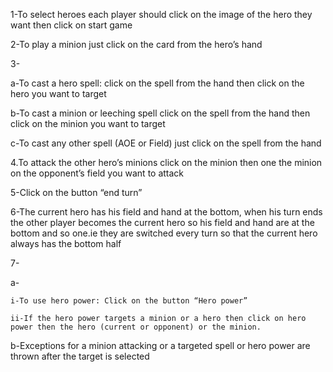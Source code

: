 1-To select heroes each player should click on the image of the hero they want then click on start game

2-To play a minion just click on the card from the hero’s hand 

3-

  a-To cast a hero spell: click on the spell from the hand then click on the hero you want to target
  
  b-To cast a minion or leeching spell click on the spell from the hand then click on the minion you want to target
  
  c-To cast any other spell (AOE or Field) just click on the spell from the hand
  
4.To attack the other hero’s minions click on the minion then one the minion on the opponent’s field you want to attack

5-Click on the button “end turn”

6-The current hero has his field and hand at the bottom, when his turn ends the other player becomes the current hero so his field and hand are at the bottom and so one.ie they are switched every turn so that the current hero always has the bottom half

7- 

  a-
  
    i-To use hero power: Click on the button “Hero power”
    
    ii-If the hero power targets a minion or a hero then click on hero power then the hero (current or opponent) or the minion.
    
  b-Exceptions for a minion attacking or a targeted spell or hero power are thrown after the target is selected
